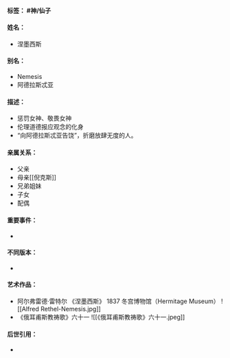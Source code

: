 #### 标签： #神/仙子
#### 姓名：
- 涅墨西斯
#### 别名：
- Nemesis
- 阿德拉斯忒亚
#### 描述：
- 惩罚女神、敬畏女神
- 伦理道德报应观念的化身
- “向阿德拉斯忒亚告饶”，折磨放肆无度的人。
#### 亲属关系：
- 父亲
- 母亲[[倪克斯]]
- 兄弟姐妹
- 子女
- 配偶
#### 重要事件：
- 
#### 不同版本：
- 
#### 艺术作品：
- 阿尔弗雷德·雷特尔 《涅墨西斯》 1837 冬宫博物馆（Hermitage Museum）
![[Alfred Rethel-Nemesis.jpg]]
- 《俄耳甫斯教祷歌》六十一
![[《俄耳甫斯教祷歌》六十一.jpeg]]
#### 后世引用：
- 